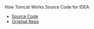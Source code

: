 How Tomcat Works Source Code for IDEA
- [Source Code](http://brainysoftware.com/source/9780975212806.zip)
- [Original Repo](https://github.com/serivires/how-tomcat-works)